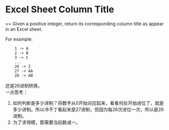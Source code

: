 # Excel Sheet Column Title
==
Given a positive integer, return its corresponding column title as appear in an Excel sheet.

For example:
```
    1 -> A
    2 -> B
    3 -> C
    ...
    26 -> Z
    27 -> AA
    28 -> AB
```
还是26进制转换。<br>
一点思考：
 1. 如何判断是多少进制？将数字从0开始对应起来，看看何处开始进位了，就是多少进制。所以冷不丁看起来是27进制，但因为每26次进位一次，所以是26进制。
 2. 为了求得模，那需要当前数减一。